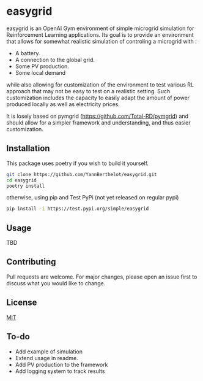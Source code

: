 # easygrid

easygrid is an OpenAI Gym environment of simple microgrid simulation for Reinforcement Learning applications. Its goal is to provide an environment that allows for somewhat realistic simulation of controling a microgrid with :

- A battery. 
- A connection to the global grid. 
- Some PV production. 
- Some local demand  

while also allowing for customization of the environment to test various RL approach that may not be easy to test on a realistic setting. Such customization includes the capacity to easily adapt the amount of power produced locally as well as electricity prices.

It is losely based on pymgrid (https://github.com/Total-RD/pymgrid) and should allow for a simpler framework and understanding, and thus easier customization. 

## Installation

This package uses poetry if you wish to build it yourself.

```bash
git clone https://github.com/YannBerthelot/easygrid.git
cd easygrid
poetry install
```
otherwise, using pip and Test PyPi (not yet released on regular pypi)

```bash
pip install -i https://test.pypi.org/simple/easygrid
```

## Usage

TBD

## Contributing

Pull requests are welcome. For major changes, please open an issue first to discuss what you would like to change.

## License

[MIT](https://choosealicense.com/licenses/mit/)

## To-do

- Add example of simulation
- Extend usage in readme.
- Add PV production to the framework
- Add logging system to track results


